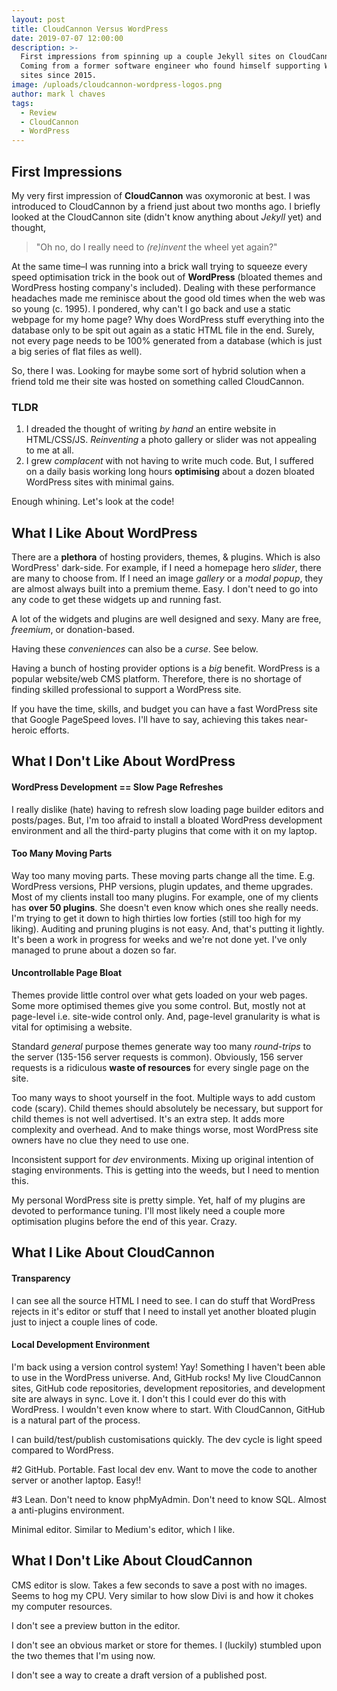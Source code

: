 ```yaml
---
layout: post
title: CloudCannon Versus WordPress
date: 2019-07-07 12:00:00
description: >-
  First impressions from spinning up a couple Jekyll sites on CloudCannon.
  Coming from a former software engineer who found himself supporting WordPress
  sites since 2015.
image: /uploads/cloudcannon-wordpress-logos.png
author: mark l chaves
tags:
  - Review
  - CloudCannon
  - WordPress
---
```


## First Impressions

My very first impression of **CloudCannon** was oxymoronic at best. I was introduced to CloudCannon by a friend just about two months ago. I briefly looked at the CloudCannon site (didn't know anything about *Jekyll* yet) and thought,

> "Oh no, do I really need to *(re)invent* the wheel yet again?"

At the same time–I was running into a brick wall trying to squeeze every speed optimisation trick in the book out of **WordPress** (bloated themes and WordPress hosting company's included). Dealing with these performance headaches made me reminisce about the good old times when the web was so young (c. 1995). I pondered, why can't I go back and use a static webpage for my home page? Why does WordPress stuff everything into the database only to be spit out again as a static HTML file in the end. Surely, not every page needs to be 100% generated from a database (which is just a big series of flat files as well).

So, there I was. Looking for maybe some sort of hybrid solution when a friend told me their site was hosted on something called CloudCannon.

### TLDR

1. I dreaded the thought of writing *by hand* an entire website in HTML/CSS/JS. *Reinventing* a photo gallery or slider was not appealing to me at all.
2. I grew *complacent* with not having to write much code. But, I suffered on a daily basis working long hours **optimising** about a dozen bloated WordPress sites with minimal gains.

Enough whining. Let's look at the code\!

## What I Like About WordPress

There are a **plethora** of hosting providers, themes, & plugins. Which is also WordPress' dark-side. For example, if I need a homepage hero *slider*, there are many to choose from. If I need an image *gallery* or a *modal popup*, they are almost always built into a premium theme. Easy. I don't need to go into any code to get these widgets up and running fast.

A lot of the widgets and plugins are well designed and sexy. Many are free, *freemium*, or donation-based.

Having these *conveniences* can also be a *curse*. See below.

Having a bunch of hosting provider options is a *big* benefit. WordPress is a popular website/web CMS platform. Therefore, there is no shortage of finding skilled professional to support a WordPress site.

If you have the time, skills, and budget you can have a fast WordPress site that Google PageSpeed loves. I'll have to say, achieving this takes near-heroic efforts.

## What I Don't Like About WordPress

#### WordPress Development == Slow Page Refreshes

I really dislike (hate) having to refresh slow loading page builder editors and posts/pages. But, I'm too afraid to install a bloated WordPress development environment and all the third-party plugins that come with it on my laptop.

#### Too Many Moving Parts

Way too many moving parts. These moving parts change all the time. E.g. WordPress versions, PHP versions, plugin updates, and theme upgrades. Most of my clients install too many plugins. For example, one of my clients has **over 50 plugins**. She doesn't even know which ones she really needs. I'm trying to get it down to high thirties low forties (still too high for my liking). Auditing and pruning plugins is not easy. And, that's putting it lightly. It's been a work in progress for weeks and we're not done yet. I've only managed to prune about a dozen so far.

#### Uncontrollable Page Bloat

Themes provide little control over what gets loaded on your web pages. Some more optimised themes give you some control. But, mostly not at page-level i.e. site-wide control only. And, page-level granularity is what is vital for optimising a website.

Standard *general* purpose themes generate way too many *round-trips* to the server (135-156 server requests is common). Obviously, 156 server requests is a ridiculous **waste of resources** for every single page on the site.

Too many ways to shoot yourself in the foot. Multiple ways to add custom code (scary). Child themes should absolutely be necessary, but support for child themes is not well advertised. It's an extra step. It adds more complexity and overhead. And to make things worse, most WordPress site owners have no clue they need to use one.

Inconsistent support for *dev* environments. Mixing up original intention of staging environments. This is getting into the weeds, but I need to mention this.

My personal WordPress site is pretty simple. Yet, half of my plugins are devoted to performance tuning. I'll most likely need a couple more optimisation plugins before the end of this year. Crazy.

## What I Like About CloudCannon

#### Transparency

I can see all the source HTML I need to see. I can do stuff that WordPress rejects in it's editor or stuff that I need to install yet another bloated plugin just to inject a couple lines of code.

#### Local Development Environment

I'm back using a version control system\! Yay\! Something I haven't been able to use in the WordPress universe. And, GitHub rocks\! My live CloudCannon sites, GitHub code repositories, development repositories, and development site are always in sync. Love it. I don't this I could ever do this with WordPress. I wouldn't even know where to start. With CloudCannon, GitHub is a natural part of the process.

I can build/test/publish customisations quickly. The dev cycle is light speed compared to WordPress.

\#2 GitHub. Portable. Fast local dev env. Want to move the code to another server or another laptop. Easy\!\!

\#3 Lean. Don't need to know phpMyAdmin. Don't need to know SQL. Almost a anti-plugins environment.

Minimal editor. Similar to Medium's editor, which I like.

## What I Don't Like About CloudCannon

CMS editor is slow. Takes a few seconds to save a post with no images. Seems to hog my CPU. Very similar to how slow Divi is and how it chokes my computer resources.

I don't see a preview button in the editor.

I don't see an obvious market or store for themes. I (luckily) stumbled upon the two themes that I'm using now.

I don't see a way to create a draft version of a published post.